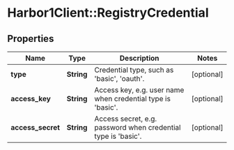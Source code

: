 # Harbor1Client::RegistryCredential

## Properties
Name | Type | Description | Notes
------------ | ------------- | ------------- | -------------
**type** | **String** | Credential type, such as &#39;basic&#39;, &#39;oauth&#39;. | [optional] 
**access_key** | **String** | Access key, e.g. user name when credential type is &#39;basic&#39;. | [optional] 
**access_secret** | **String** | Access secret, e.g. password when credential type is &#39;basic&#39;. | [optional] 


